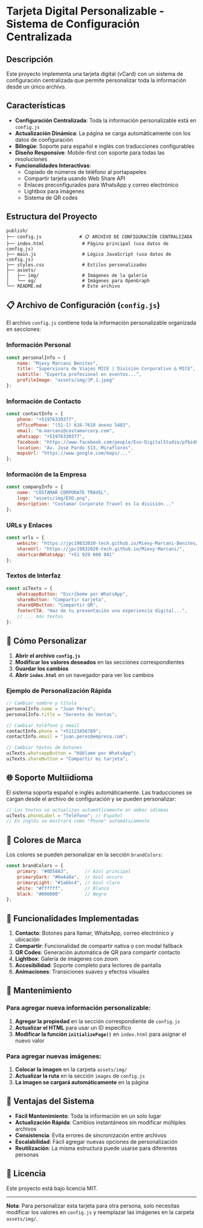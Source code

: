 # Tarjeta Digital Personalizable - Sistema de Configuración Centralizada

## Descripción

Este proyecto implementa una tarjeta digital (vCard) con un sistema de configuración centralizada que permite personalizar toda la información desde un único archivo.

## Características

- **Configuración Centralizada**: Toda la información personalizable está en `config.js`
- **Actualización Dinámica**: La página se carga automáticamente con los datos de configuración
- **Bilingüe**: Soporte para español e inglés con traducciones configurables
- **Diseño Responsive**: Mobile-first con soporte para todas las resoluciones
- **Funcionalidades Interactivas**:
  - Copiado de números de teléfono al portapapeles
  - Compartir tarjeta usando Web Share API
  - Enlaces preconfigurados para WhatsApp y correo electrónico
  - Lightbox para imágenes
  - Sistema de QR codes

## Estructura del Proyecto

```
publish/
├── config.js              # 📋 ARCHIVO DE CONFIGURACIÓN CENTRALIZADA
├── index.html              # Página principal (usa datos de config.js)
├── main.js                 # Lógica JavaScript (usa datos de config.js)
├── styles.css              # Estilos personalizados
├── assets/
│   ├── img/                # Imágenes de la galería
│   └── og/                 # Imágenes para OpenGraph
└── README.md               # Este archivo
```

## 📋 Archivo de Configuración (`config.js`)

El archivo `config.js` contiene toda la información personalizable organizada en secciones:

### Información Personal
```javascript
const personalInfo = {
    name: "Miexy Marcani Benites",
    title: "Supervisora de Viajes MICE | División Corporativo & MICE",
    subtitle: "Experta profesional en eventos...",
    profileImage: "assets/img/JP.1.jpeg"
};
```

### Información de Contacto
```javascript
const contactInfo = {
    phone: "+51976330377",
    officePhone: "(51-1) 616-7610 anexo 5483",
    email: "m.marcani@costamarcorp.com",
    whatsapp: "+51976330377",
    facebook: "https://www.facebook.com/people/Exo-DigitalStudio/pfbid02VmWVzYQYBbfZBpnxF9qDHCajhkcay9eQ1v3ANrRWfikMM44uMHaLqS5TzVoDo26Hl/",
    location: "Av. José Pardo 513, Miraflores",
    mapsUrl: "https://www.google.com/maps/..."
};
```

### Información de la Empresa
```javascript
const companyInfo = {
    name: "COSTAMAR CORPORATE TRAVEL",
    logo: "assets/img/EXO.png",
    description: "Costamar Corporate Travel es la división..."
};
```

### URLs y Enlaces
```javascript
const urls = {
    website: "https://jpc19832020-tech.github.io/Miexy-Marcani-Benites/",
    shareUrl: "https://jpc19832020-tech.github.io/Miexy-Marcani/",
    smartcardWhatsApp: "+51 929 000 881"
};
```

### Textos de Interfaz
```javascript
const uiTexts = {
    whatsappButton: "Escríbeme por WhatsApp",
    shareButton: "Compartir tarjeta",
    shareQRButton: "Compartir QR",
    footerCTA: "Haz de tu presentación una experiencia digital...",
    // ... más textos
};
```

## 🚀 Cómo Personalizar

1. **Abrir el archivo `config.js`**
2. **Modificar los valores deseados** en las secciones correspondientes
3. **Guardar los cambios**
4. **Abrir `index.html`** en un navegador para ver los cambios

### Ejemplo de Personalización Rápida

```javascript
// Cambiar nombre y título
personalInfo.name = "Juan Pérez";
personalInfo.title = "Gerente de Ventas";

// Cambiar teléfono y email
contactInfo.phone = "+51123456789";
contactInfo.email = "juan.perez@empresa.com";

// Cambiar textos de botones
uiTexts.whatsappButton = "Háblame por WhatsApp";
uiTexts.shareButton = "Compartir mi tarjeta";
```

## 🌐 Soporte Multiidioma

El sistema soporta español e inglés automáticamente. Las traducciones se cargan desde el archivo de configuración y se pueden personalizar:

```javascript
// Los textos se actualizan automáticamente en ambos idiomas
uiTexts.phoneLabel = "Teléfono"; // Español
// En inglés se mostrará como "Phone" automáticamente
```

## 🎨 Colores de Marca

Los colores se pueden personalizar en la sección `brandColors`:

```javascript
const brandColors = {
    primary: "#0D58A3",      // Azul principal
    primaryDark: "#0a4a8a",  // Azul oscuro
    primaryLight: "#1a6bc4", // Azul claro
    white: "#ffffff",        // Blanco
    black: "#000000"         // Negro
};
```

## 📱 Funcionalidades Implementadas

1. **Contacto**: Botones para llamar, WhatsApp, correo electrónico y ubicación
2. **Compartir**: Funcionalidad de compartir nativa o con modal fallback
3. **QR Codes**: Generación automática de QR para compartir contacto
4. **Lightbox**: Galería de imágenes con zoom
5. **Accesibilidad**: Soporte completo para lectores de pantalla
6. **Animaciones**: Transiciones suaves y efectos visuales

## 🔧 Mantenimiento

### Para agregar nueva información personalizable:

1. **Agregar la propiedad** en la sección correspondiente de `config.js`
2. **Actualizar el HTML** para usar un ID específico
3. **Modificar la función `initializePage()`** en `index.html` para asignar el nuevo valor

### Para agregar nuevas imágenes:

1. **Colocar la imagen** en la carpeta `assets/img/`
2. **Actualizar la ruta** en la sección `images` de `config.js`
3. **La imagen se cargará automáticamente** en la página

## 🌟 Ventajas del Sistema

- **Fácil Mantenimiento**: Toda la información en un solo lugar
- **Actualización Rápida**: Cambios instantáneos sin modificar múltiples archivos
- **Consistencia**: Evita errores de sincronización entre archivos
- **Escalabilidad**: Fácil agregar nuevas opciones de personalización
- **Reutilización**: La misma estructura puede usarse para diferentes personas

## 📄 Licencia

Este proyecto está bajo licencia MIT.

---

**Nota**: Para personalizar esta tarjeta para otra persona, solo necesitas modificar los valores en `config.js` y reemplazar las imágenes en la carpeta `assets/img/`.